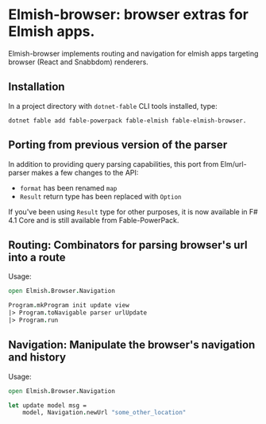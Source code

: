 Elmish-browser: browser extras for Elmish apps.
=======

Elmish-browser implements routing and navigation for elmish apps targeting browser (React and Snabbdom) renderers. 

## Installation

In a project directory with `dotnet-fable` CLI tools installed, type:

```shell
dotnet fable add fable-powerpack fable-elmish fable-elmish-browser.
```

## Porting from previous version of the parser
In addition to providing query parsing capabilities, this port from Elm/url-parser makes a few changes to the API:
- `format` has been renamed `map`
- `Result` return type has been replaced with `Option`


If you've been using `Result` type for other purposes, it is now available in F# 4.1 Core and is still available from Fable-PowerPack.
## Routing: Combinators for parsing browser's url into a route
Usage:
```fsharp
open Elmish.Browser.Navigation

Program.mkProgram init update view
|> Program.toNavigable parser urlUpdate
|> Program.run
```

## Navigation: Manipulate the browser's navigation and history
Usage:
```fsharp
open Elmish.Browser.Navigation

let update model msg =
    model, Navigation.newUrl "some_other_location"
```

